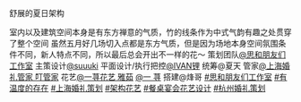 舒展的夏日架构

室内以及建筑空间本身是有东方禅意的气质，竹的线条作为中式气韵有趣之处贯穿了整个空间 虽然五月好几场切入点都是东方气质，但是因为场地本身空间氛围条件不同，新人特点不同，所以最后总会开出不一样的花～ 策划团队[@思和朋友们工作室](https://www.xiaohongshu.com/user/profile/6159cc200000000002025934?xsec_token=ABzXH1aenjkFROaXN8jTQFNbEQkEzCipqIHc2ixdz5xLQ%3D&xsec_source=pc_note) 主策设计[@suuuki](https://www.xiaohongshu.com/user/profile/5e2ea8a200000000010041d8?xsec_token=ABfTc5K32vg16-NAC7ZhBQHqEzxG7zNbEZm273gwM0MEI%3D&xsec_source=pc_note) 平面设计/执行把控[@IVAN锂](https://www.xiaohongshu.com/user/profile/5deb20fe00000000010008a3?xsec_token=ABsUBvUhlvFNgVoZtHT6Nik4kBU8c7kCTmheNZsWlDfB0%3D&xsec_source=pc_note) 统筹@夏天 管家[@上海婚礼管家 叮管家](https://www.xiaohongshu.com/user/profile/5a5b5788e8ac2b151165cdc3?xsec_token=ABG3o1OzvoVjDAoHg2hZsFFpfglhxWVX7PpKq_99PiQlI%3D&xsec_source=pc_note) 花艺[@一荨花艺 雅茹](https://www.xiaohongshu.com/user/profile/5b1a16ce6b58b773b3f571b1?xsec_token=ABYlDoP8jfHJu6E8idMfawWbpfjrZfYpdFp18e1xdSWWA%3D&xsec_source=pc_note) [@一 荨](https://www.xiaohongshu.com/user/profile/5992966f82ec394d71d35ccb?xsec_token=ABYFGxtBwAFr74vPJLcYrxsNedWPlm0LN88AMOpTiwZRM%3D&xsec_source=pc_note) 搭建@烽哥 [#思和朋友们工作室](https://www.xiaohongshu.com/search_result?keyword=%E6%80%9D%E5%92%8C%E6%9C%8B%E5%8F%8B%E4%BB%AC%E5%B7%A5%E4%BD%9C%E5%AE%A4&type=54&source=web_note_detail_r10) [#有温度的存在](https://www.xiaohongshu.com/search_result?keyword=%E6%9C%89%E6%B8%A9%E5%BA%A6%E7%9A%84%E5%AD%98%E5%9C%A8&type=54&source=web_note_detail_r10) [#上海婚礼策划](https://www.xiaohongshu.com/search_result?keyword=%E4%B8%8A%E6%B5%B7%E5%A9%9A%E7%A4%BC%E7%AD%96%E5%88%92&type=54&source=web_note_detail_r10) [#架构花艺](https://www.xiaohongshu.com/search_result?keyword=%E6%9E%B6%E6%9E%84%E8%8A%B1%E8%89%BA&type=54&source=web_note_detail_r10) [#餐桌宴会花艺设计](https://www.xiaohongshu.com/search_result?keyword=%E9%A4%90%E6%A1%8C%E5%AE%B4%E4%BC%9A%E8%8A%B1%E8%89%BA%E8%AE%BE%E8%AE%A1&type=54&source=web_note_detail_r10) [#杭州婚礼策划](https://www.xiaohongshu.com/search_result?keyword=%E6%9D%AD%E5%B7%9E%E5%A9%9A%E7%A4%BC%E7%AD%96%E5%88%92&type=54&source=web_note_detail_r10)